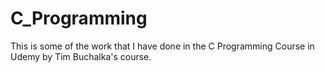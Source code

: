 # C_Programming

This is some of the work that I have done in the C Programming Course in Udemy by Tim Buchalka's course. 


   
  

   
